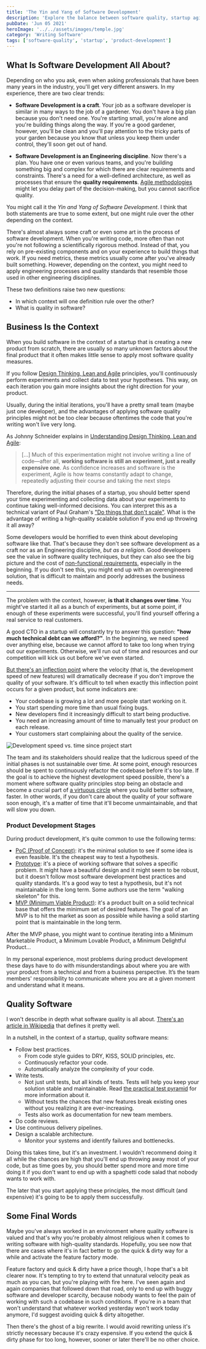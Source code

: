 ```yaml
---
title: 'The Yin and Yang of Software Development'
description: 'Explore the balance between software quality, startup agility, and product development.'
pubDate: 'Jun 05 2021'
heroImage: '../../assets/images/temple.jpg'
category: 'Writing Software'
tags: ['software-quality', 'startup', 'product-development']
---
```


## What Is Software Development All About?

Depending on who you ask, even when asking professionals that have been many years in the industry, you'll get very different answers. In my experience, there are two clear trends:

- **Software Development is a craft**. Your job as a software developer is similar in many ways to the job of a gardener. You don't have a big plan because you don't need one. You're starting small, you're alone and you're building things along the way. If you're a good gardener, however, you'll be clean and you'll pay attention to the tricky parts of your garden because you know that unless you keep them under control, they'll soon get out of hand.

- **Software Development is an Engineering discipline**. Now there's a plan. You have one or even various teams, and you're building something big and complex for which there are clear requirements and constraints. There's a need for a well-defined architecture, as well as processes that ensure the **quality requirements**. [Agile methodologies](https://en.wikipedia.org/wiki/Agile_software_development) might let you delay part of the decision-making, but you cannot sacrifice quality.

You might call it the _Yin and Yang of Software Development_. I think that both statements are true to some extent, but one might rule over the other depending on the context.

There's almost always some craft or even some art in the process of software development. When you're writing code, more often than not you're not following a scientifically rigorous method. Instead of that, you rely on pre-existing components and on your experience to build things that work. If you need metrics, these metrics usually come after you've already built something. However, depending on the context, you might need to apply engineering processes and quality standards that resemble those used in other engineering disciplines.

These two definitions raise two new questions:

- In which context will one definition rule over the other?
- What is quality in software?

## Business Is the Context

When you build software in the context of a startup that is creating a new product from scratch, there are usually so many unknown factors about the final product that it often makes little sense to apply most software quality measures.

If you follow [Design Thinking, Lean and Agile](https://www.thoughtworks.com/books/understanding-design-thinking-lean-agile-jonny-schneider) principles, you'll continuously perform experiments and collect data to test your hypotheses. This way, on each iteration you gain more insights about the right direction for your product.

Usually, during the initial iterations, you'll have a pretty small team (maybe just one developer), and the advantages of applying software quality principles might not be too clear because oftentimes the code that you're writing won't live very long.

As Johnny Schneider explains in [Understanding Design Thinking, Lean and Agile](https://www.goodreads.com/en/book/show/35784015):

> [...] Much of this experimentation might not involve writing a line of code—after all, **working software is still an experiment, just a really expensive one**. As confidence increases and software is the experiment, Agile is how teams constantly adapt to change, repeatedly adjusting their course and taking the next steps

Therefore, during the initial phases of a startup, you should better spend your time experimenting and collecting data about your experiments to continue taking well-informed decisions. You can interpret this as a technical variant of Paul Graham's ["Do things that don't scale"](http://paulgraham.com/ds.html). What is the advantage of writing a high-quality scalable solution if you end up throwing it all away?

Some developers would be horrified to even think about developing software like that. That's because they don't see software development as a craft nor as an Engineering discipline, _but as a religion_. Good developers see the value in software quality techniques, but they can also see the big picture and the cost of [non-functional requirements](https://en.wikipedia.org/wiki/Non-functional_requirement), especially in the beginning. If you don't see this, you might end up with an overengineered solution, that is difficult to maintain and poorly addresses the business needs.

---

The problem with the context, however, **is that it changes over time**. You might've started it all as a bunch of experiments, but at some point, if enough of these experiments were successful, you'll find yourself offering a real service to real customers.

A good CTO in a startup will constantly try to answer this question: **"how much technical debt can we afford?"**. In the beginning, we need speed over anything else, because we cannot afford to take too long when trying out our experiments. Otherwise, we'll run out of time and resources and our competition will kick us out before we've even started.

[But there's an inflection point](https://blog.devgenius.io/quality-vs-speed-9a46a6254a4e) where the velocity (that is, the development speed of new features) will dramatically decrease if you don't improve the quality of your software. It's difficult to tell when exactly this inflection point occurs for a given product, but some indicators are:

- Your codebase is growing a lot and more people start working on it.
- You start spending more time than usual fixing bugs.
- New developers find it increasingly difficult to start being productive.
- You need an increasing amount of time to manually test your product on each release.
- Your customers start complaining about the quality of the service.

![Development speed vs. time since project start](https://blog.jdonado.com/assets/images/speed-time-chart.png)

The team and its stakeholders should realize that the ludicrous speed of the initial phases is not sustainable over time. At some point, enough resources should be spent to continuously refactor the codebase before it's too late. If the goal is to achieve the highest development speed possible, there's a moment where software quality principles stop being an obstacle and become a crucial part of [a virtuous circle](https://www.youtube.com/watch?v=ZmgbjaRfp_Q) where you build better software, faster. In other words, if you don't care about the quality of your software soon enough, it's a matter of time that it'll become unmaintainable, and that will slow you down.

### Product Development Stages

During product development, it's quite common to use the following terms:

- [PoC (Proof of Concept)](https://en.wikipedia.org/wiki/Proof_of_concept): it's the minimal solution to see if some idea is even feasible. It's the cheapest way to test a hypothesis.
- [Prototype](https://en.wikipedia.org/wiki/Prototype): it's a piece of working software that solves a specific problem. It might have a beautiful design and it might seem to be robust, but it doesn't follow most software development best practices and quality standards. It's a good way to test a hypothesis, but it's not maintainable in the long term. Some authors use the term "walking skeleton" for this.
- [MVP (Minimum Viable Product)](https://en.wikipedia.org/wiki/Minimum_viable_product): it's a product built on a solid technical base that offers the minimum set of desired features. The goal of an MVP is to hit the market as soon as possible while having a solid starting point that is maintainable in the long term.

After the MVP phase, you might want to continue iterating into a Minimum Marketable Product, a Minimum Lovable Product, a Minimum Delightful Product...

In my personal experience, most problems during product development these days have to do with misunderstandings about where you are with your product from a technical and from a business perspective. It’s the team members' responsibility to communicate where you are at a given moment and understand what it means.

## Quality Software

I won't describe in depth what software quality is all about. [There's an article in Wikipedia](https://en.wikibooks.org/wiki/Introduction_to_Software_Engineering/Quality) that defines it pretty well.

In a nutshell, in the context of a startup, quality software means:

- Follow best practices.
  - From code style guides to DRY, KISS, SOLID principles, etc.
  - Continuously refactor your code.
  - Automatically analyze the complexity of your code.
- Write tests.
  - Not just unit tests, but all kinds of tests. Tests will help you keep your solution stable and maintainable. Read [the practical test pyramid](https://martinfowler.com/articles/practical-test-pyramid.html) for more information about it.
  - Without tests the chances that new features break existing ones without you realizing it are ever-increasing.
  - Tests also work as documentation for new team members.
- Do code reviews.
- Use continuous delivery pipelines.
- Design a scalable architecture.
  - Monitor your systems and identify failures and bottlenecks.

Doing this takes time, but it's an investment. I wouldn't recommend doing it all while the chances are high that you'll end up throwing away most of your code, but as time goes by, you should better spend more and more time doing it if you don't want to end up with a spaghetti code salad that nobody wants to work with.

The later that you start applying these principles, the most difficult (and expensive) it's going to be to apply them successfully.

## Some Final Words

Maybe you've always worked in an environment where quality software is valued and that's why you're probably almost religious when it comes to writing software with high-quality standards. Hopefully, you see now that there are cases where it's in fact better to go the quick & dirty way for a while and activate the feature factory mode.

Feature factory and quick & dirty have a price though, I hope that's a bit clearer now. It's tempting to try to extend that unnatural velocity peak as much as you can, but you're playing with fire here. I've seen again and again companies that followed down that road, only to end up with buggy software and developer scarcity, because nobody wants to feel the pain of working with such a codebase in such conditions. If you're in a team that won't understand that whatever worked yesterday won't work today anymore, I'd suggest avoiding quick & dirty altogether.

Then there's the ghost of a big rewrite. I would avoid rewriting unless it's strictly necessary because it's crazy expensive. If you extend the quick & dirty phase for too long, however, sooner or later there'll be no other choice.
